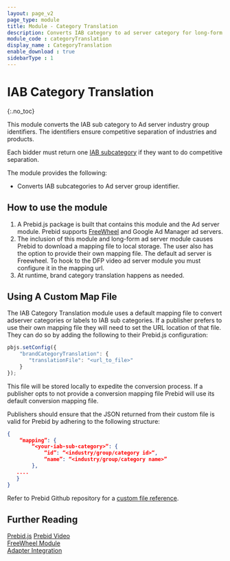 ```yaml
---
layout: page_v2
page_type: module
title: Module - Category Translation
description: Converts IAB category to ad server category for long-form videos.
module_code : categoryTranslation
display_name : CategoryTranslation
enable_download : true
sidebarType : 1
---
```


# IAB Category Translation

{:.no_toc}

This module converts the IAB sub category to Ad server industry group identifiers. The identifiers ensure competitive separation of industries and products.

Each bidder must return one [IAB subcategory](https://support.aerserv.com/hc/en-us/articles/207148516-List-of-IAB-Categories) if they want to do competitive separation.

The module provides the following:

- Converts IAB subcategories to Ad server group identifier.

## How to use the module

1. A Prebid.js package is built that contains this module and the Ad server module. Prebid supports [FreeWheel](/dev-docs/modules/freewheel.html) and Google Ad Manager ad servers.
2. The inclusion of this module and long-form ad server module causes Prebid to download a mapping file to local storage. The user also has the option to provide their own mapping file. The default ad server is Freewheel. To hook to the DFP video ad server module you must configure it in the mapping url.
3. At runtime, brand category translation happens as needed.

## Using A Custom Map File

The IAB Category Translation module uses a default mapping file to convert adserver categories or labels to IAB sub categories. If a publisher prefers to use their own mapping file they will need to set the URL location of that file. They can do so by adding the following to their Prebid.js configuration:

```javascript
pbjs.setConfig({
    "brandCategoryTranslation": {
       "translationFile": "<url_to_file>"
    }
});
```

This file will be stored locally to expedite the conversion process. If a publisher opts to not provide a conversion mapping file Prebid will use its default conversion mapping file.

Publishers should ensure that the JSON returned from their custom file is valid for Prebid by adhering to the following structure:

```JSON
{
    “mapping”: {
        “<your-iab-sub-category>“: {
            “id”: “<industry/group/category id>“,
            “name”: “<industry/group/category name>”
        },
   ....
   }
}
```

Refer to Prebid Github repository for a [custom file reference](https://github.com/prebid/category-mapping-file).

## Further Reading

[Prebid.js](/dev-docs/getting-started.html)
[Prebid Video](/prebid-video/video-overview.html)  
[FreeWheel Module](/dev-docs/modules/freewheel.html)  
[Adapter Integration](/dev-docs/bidder-adaptor.html)
